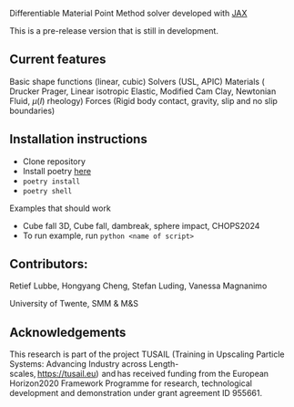 
Differentiable Material Point Method solver developed with [JAX](https://jax.readthedocs.io/en/latest/quickstart.html)

This is a pre-release version that is still in development.


## Current features
Basic shape functions (linear, cubic)
Solvers (USL, APIC)
Materials ( Drucker Prager, Linear isotropic Elastic, Modified Cam Clay, Newtonian Fluid, $\mu (I)$ rheology)
Forces (Rigid body contact, gravity, slip and no slip boundaries)

## Installation instructions
- Clone repository
- Install poetry [here](https://python-poetry.org/docs/)
- `poetry install`
- `poetry shell`

Examples that should work
- Cube fall 3D, Cube fall, dambreak, sphere impact, CHOPS2024
- To run example, run `python <name of script>`

## Contributors:
Retief Lubbe, Hongyang Cheng, Stefan Luding, Vanessa Magnanimo

University of Twente, SMM & M&S

## Acknowledgements
This research is part of the project TUSAIL (Training in Upscaling Particle Systems: Advancing Industry across Length-scales, https://tusail.eu)  and has received funding from the European Horizon2020 Framework Programme for research, technological development and demonstration under grant agreement ID 955661.

